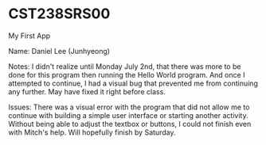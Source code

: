 # CST238SRS00
My First App

Name: Daniel Lee (Junhyeong)

Notes: I didn't realize until Monday July 2nd, that there was more to be done for this program then
running the Hello World program. And once I attempted to continue, I had a visual bug that prevented
me from continuing any further. May have fixed it right before class.

Issues: There was a visual error with the program that did not allow me to continue with building
a simple user interface or starting another activity. Without being able to adjust the textbox or
buttons, I could not finish even with Mitch's help. Will hopefully finish by Saturday.
